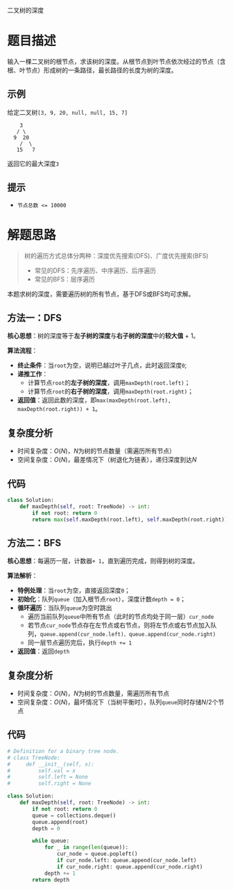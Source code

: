 二叉树的深度

# 题目描述

输入一棵二叉树的根节点，求该树的深度。从根节点到叶节点依次经过的节点（含根、叶节点）形成树的一条路径，最长路径的长度为树的深度。

## 示例

给定二叉树`[3, 9, 20, null, null, 15, 7]`

```
    3
   / \
  9  20
    /  \
   15   7
```

返回它的最大深度`3`

## 提示

- `节点总数 <= 10000`

# 解题思路

> 树的遍历方式总体分两种：深度优先搜索(DFS)、广度优先搜索(BFS)
>
> - 常见的DFS：先序遍历、中序遍历、后序遍历
> - 常见的BFS：层序遍历

本题求树的深度，需要遍历树的所有节点，基于DFS或BFS均可求解。

## 方法一：DFS

**核心思想**：树的深度等于**左子树的深度**与**右子树的深度**中的**较大值** + 1。

**算法流程**：

- **终止条件**：当`root`为空，说明已越过叶子几点，此时返回深度`0`;
- **递推工作**：
  - 计算节点`root`的**左子树的深度**，调用`maxDepth(root.left)`；
  - 计算节点`root`的**右子树的深度**，调用`maxDepth(root.right)`；
- **返回值**：返回此数的深度，即`max(maxDepth(root.left), maxDepth(root.right)) + 1`。

## 复杂度分析

- 时间复杂度：$O(N)$，$N$为树的节点数量（需遍历所有节点）
- 空间复杂度：$O(N)$，最差情况下（树退化为链表），递归深度到达$N$

## 代码

```python
class Solution:
    def maxDepth(self, root: TreeNode) -> int:
        if not root: return 0
        return max(self.maxDepth(root.left), self.maxDepth(root.right)) + 1
```

## 方法二：BFS

**核心思想**：每遍历一层，计数器`+ 1`，直到遍历完成，则得到树的深度。

**算法解析**：

- **特例处理**：当`root`为空，直接返回深度`0`；
- **初始化**：队列`queue`（加入根节点`root`），深度计数`depth = 0`；
- **循环遍历**：当队列`queue`为空时跳出
  - 遍历当前队列`queue`中所有节点（此时的节点均处于同一层）`cur_node`
  - 若节点`cur_node`节点存在左节点或右节点，则将左节点或右节点加入队列，`queue.append(cur_node.left)、queue.append(cur_node.right)`
  - 同一层节点遍历完后，执行`depth += 1`
- **返回值**：返回`depth`

## 复杂度分析

- 时间复杂度：$O(N)$，$N$为树的节点数量，需遍历所有节点
- 空间复杂度：$O(N)$，最坏情况下（当树平衡时），队列`queue`同时存储$N/2$个节点

## 代码

```python
# Definition for a binary tree node.
# class TreeNode:
#     def __init__(self, x):
#         self.val = x
#         self.left = None
#         self.right = None

class Solution:
    def maxDepth(self, root: TreeNode) -> int:
        if not root: return 0
        queue = collections.deque()
        queue.append(root)
        depth = 0

        while queue:
            for _ in range(len(queue)):
                cur_node = queue.popleft()
                if cur_node.left: queue.append(cur_node.left)
                if cur_node.right: queue.append(cur_node.right)
            depth += 1
        return depth
```

